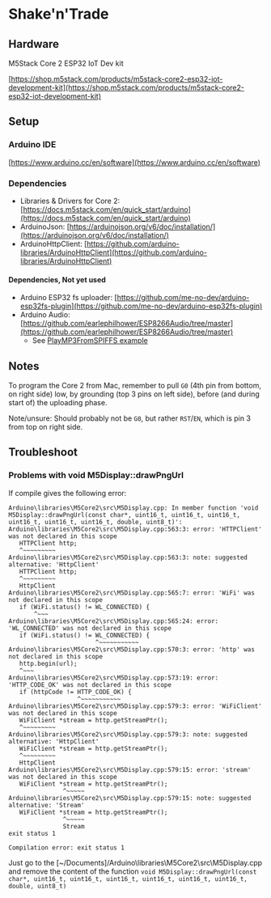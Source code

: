 # Shake'n'Trade

## Hardware
M5Stack Core 2 ESP32 IoT Dev kit

[https://shop.m5stack.com/products/m5stack-core2-esp32-iot-development-kit](https://shop.m5stack.com/products/m5stack-core2-esp32-iot-development-kit)

## Setup
### Arduino IDE
[https://www.arduino.cc/en/software](https://www.arduino.cc/en/software) 

### Dependencies
* Libraries & Drivers for Core 2: [https://docs.m5stack.com/en/quick_start/arduino](https://docs.m5stack.com/en/quick_start/arduino)
* ArduinoJson: [https://arduinojson.org/v6/doc/installation/](https://arduinojson.org/v6/doc/installation/)
* ArduinoHttpClient: [https://github.com/arduino-libraries/ArduinoHttpClient](https://github.com/arduino-libraries/ArduinoHttpClient)

#### Dependencies, Not yet used
* Arduino ESP32 fs uploader: [https://github.com/me-no-dev/arduino-esp32fs-plugin](https://github.com/me-no-dev/arduino-esp32fs-plugin)
* Arduino Audio: [https://github.com/earlephilhower/ESP8266Audio/tree/master](https://github.com/earlephilhower/ESP8266Audio/tree/master)
    * See [PlayMP3FromSPIFFS example](https://github.com/earlephilhower/ESP8266Audio/tree/master/examples/PlayMP3FromSPIFFS)

## Notes
To program the Core 2 from Mac, remember to pull `G0` (4th pin from bottom, on right side) low, by grounding (top 3 pins on left side), before (and during start of) the uploading phase.

Note/unsure: Should probably not be `G0`, but rather `RST`/`EN`, which is pin 3 from top on right side.

## Troubleshoot

### Problems with void M5Display::drawPngUrl
If compile gives the following error:
```
Arduino\libraries\M5Core2\src\M5Display.cpp: In member function 'void M5Display::drawPngUrl(const char*, uint16_t, uint16_t, uint16_t, uint16_t, uint16_t, uint16_t, double, uint8_t)':
Arduino\libraries\M5Core2\src\M5Display.cpp:563:3: error: 'HTTPClient' was not declared in this scope
   HTTPClient http;
   ^~~~~~~~~~
Arduino\libraries\M5Core2\src\M5Display.cpp:563:3: note: suggested alternative: 'HttpClient'
   HTTPClient http;
   ^~~~~~~~~~
   HttpClient
Arduino\libraries\M5Core2\src\M5Display.cpp:565:7: error: 'WiFi' was not declared in this scope
   if (WiFi.status() != WL_CONNECTED) {
       ^~~~
Arduino\libraries\M5Core2\src\M5Display.cpp:565:24: error: 'WL_CONNECTED' was not declared in this scope
   if (WiFi.status() != WL_CONNECTED) {
                        ^~~~~~~~~~~~
Arduino\libraries\M5Core2\src\M5Display.cpp:570:3: error: 'http' was not declared in this scope
   http.begin(url);
   ^~~~
Arduino\libraries\M5Core2\src\M5Display.cpp:573:19: error: 'HTTP_CODE_OK' was not declared in this scope
   if (httpCode != HTTP_CODE_OK) {
                   ^~~~~~~~~~~~
Arduino\libraries\M5Core2\src\M5Display.cpp:579:3: error: 'WiFiClient' was not declared in this scope
   WiFiClient *stream = http.getStreamPtr();
   ^~~~~~~~~~
Arduino\libraries\M5Core2\src\M5Display.cpp:579:3: note: suggested alternative: 'HttpClient'
   WiFiClient *stream = http.getStreamPtr();
   ^~~~~~~~~~
   HttpClient
Arduino\libraries\M5Core2\src\M5Display.cpp:579:15: error: 'stream' was not declared in this scope
   WiFiClient *stream = http.getStreamPtr();
               ^~~~~~
Arduino\libraries\M5Core2\src\M5Display.cpp:579:15: note: suggested alternative: 'Stream'
   WiFiClient *stream = http.getStreamPtr();
               ^~~~~~
               Stream
exit status 1

Compilation error: exit status 1
```

Just go to the [~/Documents]/Arduino\libraries\M5Core2\src\M5Display.cpp and remove the content of the function `void M5Display::drawPngUrl(const char*, uint16_t, uint16_t, uint16_t, uint16_t, uint16_t, uint16_t, double, uint8_t)`